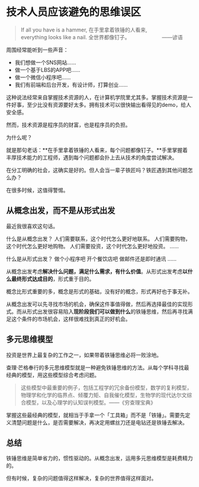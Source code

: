 # 技术人员应该避免的思维误区

> If all you have is a hammer,
> 在手里拿着铁锤的人看来,
> everything looks like a nail.
> 全世界都像钉子。 
>                     ——谚语


周围经常能听到一些声音：
* 我们想做一个SNS网站……
* 做一个基于LBS的APP吧……
* 做一个微信小程序吧……
* 我们有前端和后台开发，有设计师，打算创业……

这种说法经常来自掌握技术资源的人，在计算机学院里尤其多。掌握技术资源是一件好事，至少比没有资源要好太多。拥有技术可以很快输出看得见的demo，给人安全感。

然而，技术资源是程序员的财富，也是程序员的负担。

为什么呢？

就是那句老话：**在手里拿着铁锤的人看来，每个问题都像钉子。**手里掌握着丰厚技术能力的工程师，遇到每个问题都会扑上去从技术的角度尝试解决。

在分工明确的社会，这确实是好的。但人会当一辈子铁匠吗？铁匠遇到其他问题怎么办？

在很多时候，这值得警惕。 


## 从概念出发，而不是从形式出发

最近我很喜欢这句话。

什么是从概念出发？
人们需要联系，这个时代怎么更好地联系。
人们需要购物，这个时代怎么更好地购物。
人们需要投资，这个时代怎么更好地投资。
……

什么是从形式出发？
做个小程序吧
开个餐饮店吧
做邮件还是即时通讯
……

从概念出发考虑**解决什么问题，满足什么需求，有什么价值**。从形式出发考虑**以什么最终形式达成目的**，形式重于目的。

概念比形式重要的多，概念是形式的基础，没有好的概念，形式再好也于事无补。

从概念出发可以先寻找市场的机会，确保这件事值得做，然后再选择最佳的实现形式。而从形式出发很容易陷入**现阶段我们可以做到什么**的铁锤思维，然后再寻找满足这个条件的市场机会，这样很难找到真正的好机会。 


## 多元思维模型

投资是世界上最复杂的工作之一，如果带着铁锤思维必将一败涂地。

查理·芒格奉行的多元思维模型就是一种避免铁锤思维的方法。从每个学科寻找最经典的模型，用这些模型综合考虑问题。

> 这些模型中最重要的例子，包括工程学的冗余备份模型，数学的复利模型，物理学和化学的临界点、倾覆力矩、自我催化模型，生物学的现代达尔文综合模型，以及心理学的认知误判模型。——《穷查理宝典》

掌握这些最经典的模型，就相当于手拿一个「工具箱」而不是「铁锤」。需要先定义清楚问题是什么，是否需要解决，再决定用螺丝刀还是电钻还是铁锤去解决。


## 总结

铁锤思维是简单省力的，惯性驱动的。从概念出发，运用多元思维模型是耗费精力的。

但有时候，复杂的问题值得这样解决，复杂的世界值得这样面对。